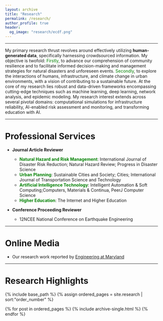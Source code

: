 ```yaml
---
layout: archive
title: "Research"
permalink: /research/
author_profile: true
header:
  og_image: "research/ecdf.png"
---
```


*** 

My primary research thrust revolves around effectively utilizing **human-generated data**, specifically harnessing crowdsourced information. My objective is twofold: <span style="color: green"> Firstly</span>, to advance our comprehension of community resilience and to facilitate informed decision-making and management strategies for natural disasters and unforeseen events. <span style="color: green"> Secondly</span>, to explore the interactions of humans, infrastructure, and climate change in urban environments, with a vision of contributing to a sustainable future. At the core of my research lies robust and data-driven frameworks encompassing cutting-edge techniques such as machine learning, deep learning, network analysis, and epidemic modeling. My research interest extends across several pivotal domains: computational simulations for infrastructure reliability, AI-enabled risk assessment and monitoring, and transforming education with AI.

***

Professional Services
======
* **Journal Article Reviewer**
  * <span style="color: green">**Natural Hazard and Risk Management**</span>: International Journal of Disaster Risk Reduction; Natural Hazard Review; Progress in Disaster Science 
  * <span style="color: green">**Urban Planning**</span>: Sustainable Cities and Society; Cities; International Journal of Transportation Science and Technology
  * <span style="color: green">**Artificial Intelligence Technology**</span>: Intelligent Automation & Soft Computing;Computers, Materials & Continua, PeerJ Computer Science 
  * <span style="color: green">**Higher Education**</span>: The Internet and Higher Education
    
* **Conference Proceeding Reviewer**
  * 12NCEE National Conference on Earthquake Engineering

***

Online Media
======
* Our research work reported by [Engineering at Maryland](https://eng.umd.edu/disaster-pending)

***

Research Highlights
======
<nbsp>

{% include base_path %}
{% assign ordered_pages = site.research | sort:"order_number" %}

{% for post in ordered_pages %}
  {% include archive-single.html %}
{% endfor %}
